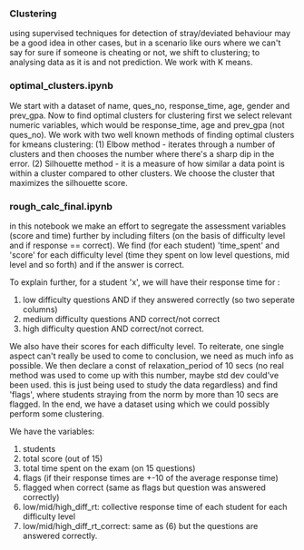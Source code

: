 ### **Clustering**
using supervised techniques for detection of stray/deviated behaviour may be a good idea in other cases, but in a scenario like ours where we can't say for sure if someone is cheating or not, we shift to clustering; to analysing data as it is and not prediction. We work with K means. 

### **optimal_clusters.ipynb**

We start with a dataset of name, ques_no, response_time, age, gender and prev_gpa. Now to find optimal clusters for clustering first we select relevant numeric variables, which would be response_time, age and prev_gpa (not ques_no). We work with two well known methods of finding optimal clusters for kmeans clustering: (1) Elbow method - iterates through a number of clusters and then chooses the number where there's a sharp dip in the error. (2) Silhouette method - it is a measure of how similar a data point is within a cluster compared to other clusters. We choose the cluster that maximizes the silhouette score.

### **rough_calc_final.ipynb**

in this notebook we make an effort to segregate the assessment variables (score and time) further by including filters (on the basis of difficulty level and if response == correct). We find (for each student) 'time_spent' and 'score' for each difficulty level (time they spent on low level questions, mid level and so forth) and if the answer is correct.

To explain further, for a student 'x', we will have their response time for :
1. low difficulty questions AND if they answered correctly (so two seperate columns)
2. medium difficulty questions AND correct/not correct
3. high difficulty question AND correct/not correct.

We also have their scores for each difficulty level. To reiterate, one single aspect can't really be used to come to conclusion, we need as much info as possible. We then declare a const of relaxation_period of 10 secs (no real method was used to come up with this number, maybe std dev could've been used. this is just being used to study the data regardless) and find 'flags', where students straying from the norm by more than 10 secs are flagged. In the end, we have a dataset using which we could possibly perform some clustering. 

We have the variables:
1. students
2. total score (out of 15)
3. total time spent on the exam (on 15 questions)
4. flags (if their response times are +-10 of the average response time)
5. flagged when correct (same as flags but question was answered correctly)
6. low/mid/high_diff_rt: collective response time of each student for each difficulty level
7. low/mid/high_diff_rt_correct: same as (6) but the questions are answered correctly.
